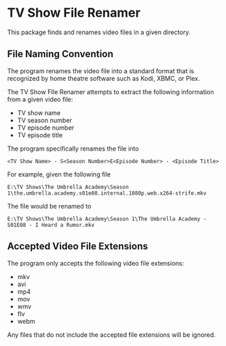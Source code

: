 # TV Show File Renamer
This package finds and renames video files in a given directory.

## File Naming Convention
The program renames the video file into a standard format that is recognized by home theatre software such as Kodi, XBMC, or Plex.

The TV Show FIle Renamer attempts to extract the following information from a given video file: 
- TV show name
- TV season number
- TV episode number
- TV episode title

 The program specifically renames the file into

    <TV Show Name> - S<Season Number>E<Episode Number> - <Episode Title>

For example, given the following file 
    
    E:\TV Shows\The Umbrella Academy\Season 1\the.umbrella.academy.s01e08.internal.1080p.web.x264-strife.mkv

The file would be renamed to

    E:\TV Shows\The Umbrella Academy\Season 1\The Umbrella Academy - S01E08 - I Heard a Rumor.mkv

## Accepted Video File Extensions
The program only accepts the following video file extensions:
- mkv
- avi
- mp4
- mov
- wmv
- flv
- webm

Any files that do not include the accepted file extensions will be ignored.
